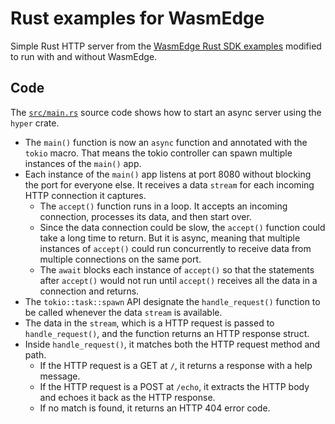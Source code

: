 # Rust examples for WasmEdge

Simple Rust HTTP server from the [WasmEdge Rust SDK examples](https://github.com/second-state/wasmedge-rustsdk-examples) modified to run with and without WasmEdge.

## Code

The [`src/main.rs`](src/main.rs) source code shows how to start an async server using the `hyper` crate.

* The `main()` function is now an `async` function and annotated with the `tokio` macro. That means the tokio controller can spawn multiple instances of the `main()` app.
* Each instance of the `main()` app listens at port 8080 without blocking the port for everyone else. It receives a data `stream` for each incoming HTTP connection it captures.
  * The `accept()` function runs in a loop. It accepts an incoming connection, processes its data, and then start over.
  * Since the data connection could be slow, the `accept()` function could take a long time to return. But it is async, meaning that multiple instances of `accept()` could run concurrently to receive data from multiple connections on the same port.
  * The `await` blocks each instance of `accept()` so that the statements after `accept()` would not run until `accept()` receives all the data in a connection and returns.
* The `tokio::task::spawn` API designate the `handle_request()` function to be called whenever the data `stream` is available.
* The data in the `stream`, which is a HTTP request is passed to `handle_request()`, and the function returns an HTTP response struct.
* Inside `handle_request()`, it matches both the HTTP request method and path.
  * If the HTTP request is a GET at `/`, it returns a response with a help message.
  * If the HTTP request is a POST at `/echo`, it extracts the HTTP body and echoes it back as the HTTP response.
  * If no match is found, it returns an HTTP 404 error code.

